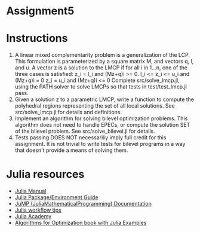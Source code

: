 # Assignment5
# Instructions
1. A linear mixed complementarity problem is a generalization of the LCP. This
   formulation is parameterized by a square matrix M, and vectors q, l, and u.
   A vector z is a solution to the LMCP if for all i in 1...n, one of the three
   cases is satisfied: 
    z_i = l_i and (Mz+q)i >= 0.
    l_i <= z_i <= u_i and (Mz+q)i = 0
    z_i = u_i and (Mz+q)i <= 0
   Complete src/solve_lmcp.jl, using the PATH solver to solve LMCPs so that
   tests in test/test_lmcp.jl pass.
2. Given a solution z to a parametric LMCP, write a function to compute the
   polyhedral regions representing the set of all local solutions. See
   src/solve_lmcp.jl for details and definitions.
3. Implement an algorithm for solving bilevel optimization problems. This
   algorithm does not need to handle EPECs, or compute the solution SET of the
   blievel problem. See src/solve_bilevel.jl for details. 
4. Tests passing DOES NOT necessariliy imply full credit for this assignment. It is not
   trivial to write tests for bilevel programs in a way that doesn't provide
   a means of solving them.

# Julia resources

- [Julia Manual](https://docs.julialang.org/en/v1/manual/getting-started/)
- [Julia Package/Environment Guide](https://pkgdocs.julialang.org/v1/)
- [JuMP (JuliaMathematicalProgramming) Documentation](https://jump.dev/JuMP.jl/stable/)
- [Julia workflow tips](https://m3g.github.io/JuliaNotes.jl/stable/workflow/)
- [Julia Academy](https://juliaacademy.com/courses)
- [Algorithms for Optimization book with Julia Examples](https://algorithmsbook.com/optimization/)
